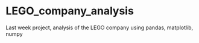 # LEGO_company_analysis
Last week project, analysis of the LEGO company using pandas, matplotlib, numpy

